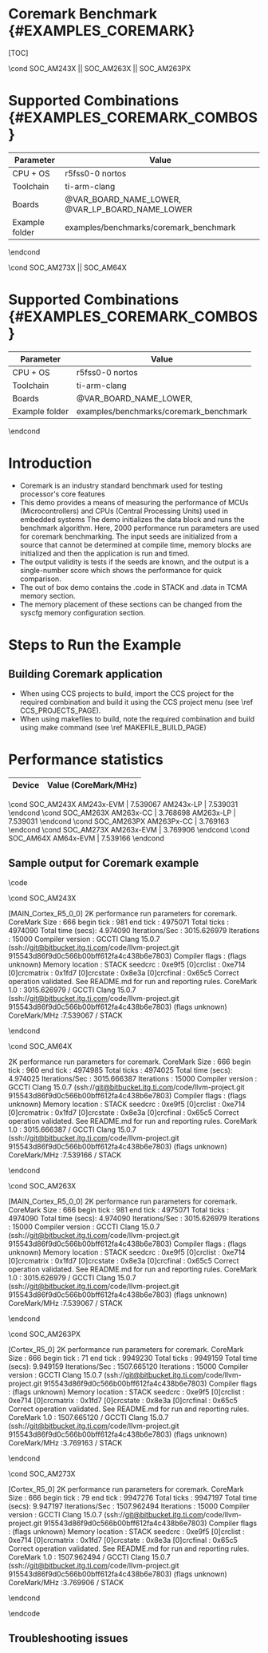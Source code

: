 # Coremark Benchmark {#EXAMPLES_COREMARK}

[TOC]

\cond SOC_AM243X || SOC_AM263X || SOC_AM263PX
# Supported Combinations {#EXAMPLES_COREMARK_COMBOS}

 Parameter      | Value
 ---------------|-----------
 CPU + OS       | r5fss0-0 nortos
 Toolchain      | ti-arm-clang
 Boards         | @VAR_BOARD_NAME_LOWER, @VAR_LP_BOARD_NAME_LOWER
 Example folder | examples/benchmarks/coremark_benchmark
\endcond

\cond SOC_AM273X || SOC_AM64X
# Supported Combinations {#EXAMPLES_COREMARK_COMBOS}

 Parameter      | Value
 ---------------|-----------
 CPU + OS       | r5fss0-0 nortos
 Toolchain      | ti-arm-clang
 Boards         | @VAR_BOARD_NAME_LOWER,
 Example folder | examples/benchmarks/coremark_benchmark
\endcond
# Introduction

- Coremark is an industry standard benchmark used for testing processor's core features
- This demo provides a means of measuring the performance of MCUs (Microcontrollers) and CPUs (Central Processing Units) used in embedded systems
  The demo initializes the data block and runs the benchmark algorithm. Here, 2000 performance run parameters are used for coremark benchmarking.
  The input seeds are initialized from a source that cannot be determined at compile time, memory blocks are initialized and then the application is run and timed.
- The output validity is tests if the seeds are known, and the output is a single-number score which shows the performance for quick comparison.
- The out of box demo contains the .code in STACK and .data in TCMA memory section.
- The memory placement of these sections can be changed from the syscfg memory configuration section.

# Steps to Run the Example

## Building Coremark application

- When using CCS projects to build, import the CCS project for the required combination
  and build it using the CCS project menu (see \ref CCS_PROJECTS_PAGE).
- When using makefiles to build, note the required combination and build using
  make command (see \ref MAKEFILE_BUILD_PAGE)

# Performance statistics

Device              | Value (CoreMark/MHz)
--------------------|-------------------------
\cond SOC_AM243X
AM243x-EVM          | 7.539067
AM243x-LP           | 7.539031
\endcond
\cond SOC_AM263X
AM263x-CC           | 3.768698
AM263x-LP           | 7.539031
\endcond
\cond SOC_AM263PX
AM263Px-CC          | 3.769163
\endcond
\cond SOC_AM273X
AM263x-EVM          | 3.769906
\endcond
\cond SOC_AM64X
AM64x-EVM          | 7.539166
\endcond

## Sample output for Coremark example

\code

\cond SOC_AM243X

[MAIN_Cortex_R5_0_0] 2K performance run parameters for coremark.
CoreMark Size    : 666
begin tick      : 981
end tick      : 4975071
Total ticks      : 4974090
Total time (secs): 4.974090
Iterations/Sec   : 3015.626979
Iterations       : 15000
Compiler version : GCCTI Clang 15.0.7 (ssh://git@bitbucket.itg.ti.com/code/llvm-project.git 915543d86f9d0c566b00bff612fa4c438b6e7803)
Compiler flags   : (flags unknown)
Memory location  : STACK
seedcrc          : 0xe9f5
[0]crclist       : 0xe714
[0]crcmatrix     : 0x1fd7
[0]crcstate      : 0x8e3a
[0]crcfinal      : 0x65c5
Correct operation validated. See README.md for run and reporting rules.
CoreMark 1.0 : 3015.626979 / GCCTI Clang 15.0.7 (ssh://git@bitbucket.itg.ti.com/code/llvm-project.git 915543d86f9d0c566b00bff612fa4c438b6e7803) (flags unknown)
CoreMark/MHz :7.539067 / STACK

\endcond

\cond SOC_AM64X

2K performance run parameters for coremark.
CoreMark Size    : 666
begin tick      : 960
end tick      : 4974985
Total ticks      : 4974025
Total time (secs): 4.974025
Iterations/Sec   : 3015.666387
Iterations       : 15000
Compiler version : GCCTI Clang 15.0.7 (ssh://git@bitbucket.itg.ti.com/code/llvm-project.git 915543d86f9d0c566b00bff612fa4c438b6e7803)
Compiler flags   : (flags unknown)
Memory location  : STACK
seedcrc          : 0xe9f5
[0]crclist       : 0xe714
[0]crcmatrix     : 0x1fd7
[0]crcstate      : 0x8e3a
[0]crcfinal      : 0x65c5
Correct operation validated. See README.md for run and reporting rules.
CoreMark 1.0 : 3015.666387 / GCCTI Clang 15.0.7 (ssh://git@bitbucket.itg.ti.com/code/llvm-project.git 915543d86f9d0c566b00bff612fa4c438b6e7803) (flags unknown)
CoreMark/MHz :7.539166 / STACK

\endcond

\cond SOC_AM263X

[MAIN_Cortex_R5_0_0] 2K performance run parameters for coremark.
CoreMark Size    : 666
begin tick      : 981
end tick      : 4975071
Total ticks      : 4974090
Total time (secs): 4.974090
Iterations/Sec   : 3015.626979
Iterations       : 15000
Compiler version : GCCTI Clang 15.0.7 (ssh://git@bitbucket.itg.ti.com/code/llvm-project.git 915543d86f9d0c566b00bff612fa4c438b6e7803)
Compiler flags   : (flags unknown)
Memory location  : STACK
seedcrc          : 0xe9f5
[0]crclist       : 0xe714
[0]crcmatrix     : 0x1fd7
[0]crcstate      : 0x8e3a
[0]crcfinal      : 0x65c5
Correct operation validated. See README.md for run and reporting rules.
CoreMark 1.0 : 3015.626979 / GCCTI Clang 15.0.7 (ssh://git@bitbucket.itg.ti.com/code/llvm-project.git 915543d86f9d0c566b00bff612fa4c438b6e7803) (flags unknown)
CoreMark/MHz :7.539067 / STACK

\endcond

\cond SOC_AM263PX

[Cortex_R5_0] 2K performance run parameters for coremark.
CoreMark Size    : 666
begin tick      : 71
end tick      : 9949230
Total ticks      : 9949159
Total time (secs): 9.949159
Iterations/Sec   : 1507.665120
Iterations       : 15000
Compiler version : GCCTI Clang 15.0.7 (ssh://git@bitbucket.itg.ti.com/code/llvm-project.git 915543d86f9d0c566b00bff612fa4c438b6e7803)
Compiler flags   : (flags unknown)
Memory location  : STACK
seedcrc          : 0xe9f5
[0]crclist       : 0xe714
[0]crcmatrix     : 0x1fd7
[0]crcstate      : 0x8e3a
[0]crcfinal      : 0x65c5
Correct operation validated. See README.md for run and reporting rules.
CoreMark 1.0 : 1507.665120 / GCCTI Clang 15.0.7 (ssh://git@bitbucket.itg.ti.com/code/llvm-project.git 915543d86f9d0c566b00bff612fa4c438b6e7803) (flags unknown)
CoreMark/MHz :3.769163 / STACK

\endcond

\cond SOC_AM273X

[Cortex_R5_0] 2K performance run parameters for coremark.
CoreMark Size    : 666
begin tick      : 79
end tick      : 9947276
Total ticks      : 9947197
Total time (secs): 9.947197
Iterations/Sec   : 1507.962494
Iterations       : 15000
Compiler version : GCCTI Clang 15.0.7 (ssh://git@bitbucket.itg.ti.com/code/llvm-project.git 915543d86f9d0c566b00bff612fa4c438b6e7803)
Compiler flags   : (flags unknown)
Memory location  : STACK
seedcrc          : 0xe9f5
[0]crclist       : 0xe714
[0]crcmatrix     : 0x1fd7
[0]crcstate      : 0x8e3a
[0]crcfinal      : 0x65c5
Correct operation validated. See README.md for run and reporting rules.
CoreMark 1.0 : 1507.962494 / GCCTI Clang 15.0.7 (ssh://git@bitbucket.itg.ti.com/code/llvm-project.git 915543d86f9d0c566b00bff612fa4c438b6e7803) (flags unknown)
CoreMark/MHz :3.769906 / STACK

\endcond

\endcode

## Troubleshooting issues

